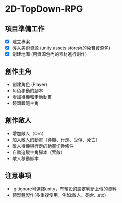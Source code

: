 # 2D-TopDown-RPG

## 項目準備工作
- [x] 建立專案 
- [x] 導入美術資源 (unity assets store內的免費資源包)
- [x] 創建地圖 (用資源包內的素材進行創作)

## 創作主角
* 創建角色 (Player)
* 角色移動的腳本 
* 增加待機和走動動畫 
* 鏡頭跟隨主角  

## 創作敵人
* 增加敵人（Orc） 
* 加入敵人的動畫（待機、行走、受傷、死亡） 
* 敵人待機與行走的動畫切換條件 
* 自動追蹤主角腳本（索敵） 
* 敵人移動腳本

## 注意事項
* .gitignore可選擇unity，有預設的設定判斷上傳的資料
* 預製體製作(多重複使用，例如:敵人、砲台...etc)